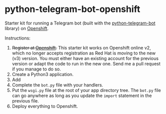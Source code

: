 # python-telegram-bot-openshift

Starter kit for running a Telegram bot (built with the [python-telegram-bot](https://github.com/python-telegram-bot/python-telegram-bot) library) on [Openshift](https://www.openshift.com/).

Instructions:

1. ~~Register at [Openshift](https://www.openshift.com/).~~ This starter kit works on Openshift online v2, which no longer accepts registration as Red Hat is moving to the new (v3) version. You must either have an existing account for the previous version or adapt the code to run in the new one. Send me a pull request if you manage to do so.
2. Create a Python3 application.
3. Add 
4. Complete the `bot.py` file with your handlers.
5. Put the `wsgi.py` file at the root of your app directory tree. The `bot.py` file can go anywhere as long as you update the `import` statement in the previous file.
6. Deploy everything to Openshift.
